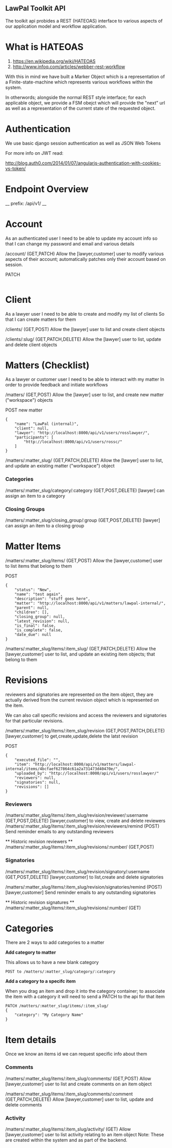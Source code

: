 LawPal Toolkit API
------------------


The toolkit api probides a REST (HATEOAS) interface to various aspects of our application
model and workflow application.


What is HATEOAS
===============

1. https://en.wikipedia.org/wiki/HATEOAS
2. http://www.infoq.com/articles/webber-rest-workflow

With this in mind we have built a Marker Object which is a representation of
a Finite-state-machine which represents various workflows within the system.

In otherwords; alongside the normal REST style interface; for each applicable
object, we provide a FSM obejct which will provide the "next" url as well as a
representation of the current state of the requested object.


Authentication
==============

We use basic django session authentication as well as JSON Web Tokens

For more info on JWT read:

http://blog.auth0.com/2014/01/07/angularjs-authentication-with-cookies-vs-token/


Endpoint Overview
=================

__ prefix: /api/v1/ __

Account
=======

As an authenticated user
I need to be able to update my account info
so that I can change my password and email and various details

/account/ (GET,PATCH)
    Allow the [lawyer,customer] user to modify various aspects of their account; automatically
    patches only their account based on session.

PATCH
```

```

Client
======

As a lawyer user
I need to be able to create and modify my list of clients
So that I can create matters for them

/clients/ (GET,POST)
    Allow the [lawyer] user to list and create client objects

/clients/:slug/ (GET,PATCH,DELETE)
    Allow the [lawyer] user to list, update and delete client objects


Matters (Checklist)
===================

As a lawyer or customer user
I need to be able to interact with my matter
In order to provide feedback and initiate workflows

/matters/ (GET,POST)
    Allow the [lawyer] user to list, and create new matter ("workspace") objects

POST new matter
```
{
    "name": "LawPal (internal)", 
    "client": null, 
    "lawyer": "http://localhost:8000/api/v1/users/rosslawyer/", 
    "participants": [
        "http://localhost:8000/api/v1/users/rossc/"
    ]
}
```

/matters/:matter_slug/ (GET,PATCH,DELETE)
    Allow the [lawyer] user to list, and update an existing matter ("workspace") object

### Categories
/matters/:matter_slug/category/:category (GET,POST,DELETE)
    [lawyer] can assign an item to a category


### Closing Groups
/matters/:matter_slug/closing_group/:group (GET,POST,DELETE)
    [lawyer] can assign an item to a closing group


Matter Items
============

/matters/:matter_slug/items/ (GET,POST)
    Allow the [lawyer,customer] user to list items that belong to them

POST
```
{
    "status": "New",
    "name": "test again",
    "description": "stuff goes here",
    "matter": "http://localhost:8000/api/v1/matters/lawpal-internal/",
    "parent": null,
    "children": [],
    "closing_group": null,
    "latest_revision": null,
    "is_final": false,
    "is_complete": false,
    "date_due": null
}
```

/matters/:matter_slug/items/:item_slug/ (GET,PATCH,DELETE)
    Allow the [lawyer,customer] user to list, and update an existing item
    objects; that belong to them

# Revisions

reviewers and signatories are represented on the item object, they are actually
derived from the current revision object which is represented on the item.

We can also call specific revisions and access the reviewers and signatories for
that particular revisions.

/matters/:matter_slug/items/:item_slug/revision (GET,POST,PATCH,DELETE)
    [lawyer,customer] to get,create,update,delete the latst revision

POST
```
{
    "executed_file": "", 
    "item": "http://localhost:8000/api/v1/matters/lawpal-internal/items/4bcfaef627864c61a2a731473d40470e/",
    "uploaded_by": "http://localhost:8000/api/v1/users/rosslawyer/"
    "reviewers": null, 
    "signatories": null, 
    "revisions": []
}
```


### Reviewers

/matters/:matter_slug/items/:item_slug/revision/reviewer/:username (GET,POST,DELETE)
    [lawyer,customer] to view, create and delete reviewers
/matters/:matter_slug/items/:item_slug/revision/reviewers/remind (POST)
    Send reminder emails to any outstanding reviewers

** Historic revision reviewers **
/matters/:matter_slug/items/:item_slug/revisions/:number/ (GET,POST)


### Signatories

/matters/:matter_slug/items/:item_slug/revision/signatory/:username (GET,POST,DELETE)
    [lawyer,customer] to list,create and delete signatories

/matters/:matter_slug/items/:item_slug/revision/signatories/remind (POST)
    [lawyer,customer] Send reminder emails to any outstanding signatories

** Historic revision signatures **
/matters/:matter_slug/items/:item_slug/revisions/:number/ (GET)


Categories
==========

There are 2 ways to add categories to a matter

**Add category to matter**

This allows us to have a new blank category

```
POST to /matters/:matter_slug/category/:category
```

**Add a category to a specifc item**

When you drag an item and drop it into the category container; to associate the
item with a category it will need to send a PATCH to the api for that item

```
PATCH /matters/:matter_slug/items/:item_slug/
{
    "category": "My Category Name"
}
```


Item details
============

Once we know an items id we can request specific info about them

### Comments
/matters/:matter_slug/items/:item_slug/comments/ (GET,POST)
    Allow [lawyer,customer] user to list and create comments on an item object

/matters/:matter_slug/items/:item_slug/comments/:comment (GET,PATCH,DELETE)
    Allow [lawyer,customer] user to list, update and delete comments

### Activity
/matters/:matter_slug/items/:item_slug/activity/ (GET) 
    Allow [lawyer,customer] user to list activity relating to an item object
    Note: These are created within the system and as part
    of the backend.
